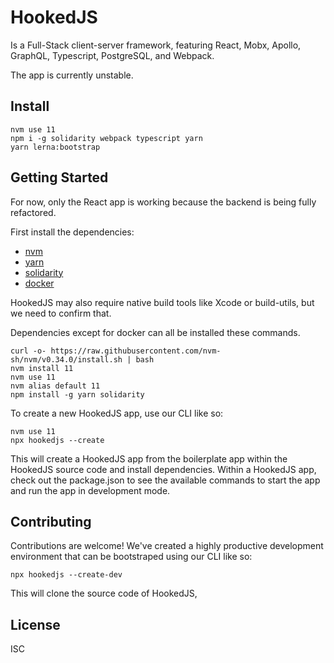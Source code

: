HookedJS
=====================

Is a Full-Stack client-server framework, featuring React, Mobx, Apollo, GraphQL, Typescript, PostgreSQL, and Webpack.

The app is currently unstable.

Install
---
```
nvm use 11
npm i -g solidarity webpack typescript yarn
yarn lerna:bootstrap
```

Getting Started
---
For now, only the React app is working because the backend is being fully refactored.

First install the dependencies:
- [nvm](https://github.com/nvm-sh/nvm)
- [yarn](https://yarnpkg.com/en/)
- [solidarity](https://github.com/infinitered/solidarity)
- [docker](https://docs.docker.com/install/)

HookedJS may also require native build tools like Xcode or build-utils, but we need to confirm that. 

Dependencies except for docker can all be installed these commands.

```
curl -o- https://raw.githubusercontent.com/nvm-sh/nvm/v0.34.0/install.sh | bash
nvm install 11
nvm use 11
nvm alias default 11
npm install -g yarn solidarity
```


To create a new HookedJS app, use our CLI like so:

```
nvm use 11
npx hookedjs --create
```

This will create a HookedJS app from the boilerplate app within the HookedJS source code and install dependencies. Within a HookedJS app, check out the package.json to see the available commands to start the app and run the app in development mode.


Contributing
---
Contributions are welcome! We've created a highly productive development environment that can be bootstraped using our CLI like so:

`npx hookedjs --create-dev`

This will clone the source code of HookedJS, 



License
---
ISC
